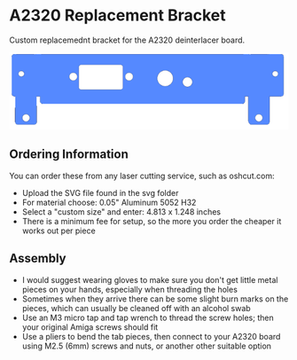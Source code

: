 # A2320 Replacement Bracket
Custom replacemednt bracket for the A2320 deinterlacer board.

![](a2320-pic1.png)

## Ordering Information
You can order these from any laser cutting service, such as oshcut.com:
- Upload the SVG file found in the svg folder
- For material choose: 0.05" Aluminum 5052 H32
- Select a "custom size" and enter: 4.813 x 1.248 inches
- There is a minimum fee for setup, so the more you order the cheaper it works out per piece

## Assembly
- I would suggest wearing gloves to make sure you don't get little metal pieces on your hands, especially when threading the holes
- Sometimes when they arrive there can be some slight burn marks on the pieces, which can usually be cleaned off with an alcohol swab
- Use an M3 micro tap and tap wrench to thread the screw holes; then your original Amiga screws should fit
- Use a pliers to bend the tab pieces, then connect to your A2320 board using M2.5 (6mm) screws and nuts, or another other suitable option

